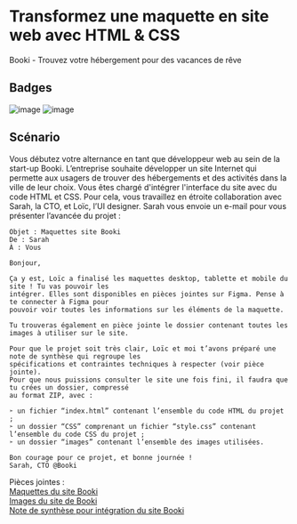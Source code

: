 
# Transformez une maquette en site web avec HTML & CSS
Booki - Trouvez votre hébergement pour des vacances de rêve
## Badges
![image](https://img.shields.io/badge/HTML5-E34F26?style=for-the-badge&logo=html5&logoColor=white)
![image](https://img.shields.io/badge/CSS3-1572B6?style=for-the-badge&logo=css3&logoColor=white)
## Scénario
Vous débutez votre alternance en tant que développeur web au sein de la start-up Booki. L’entreprise souhaite développer un site Internet qui permette aux usagers de trouver des hébergements et des activités dans la ville de leur choix. Vous êtes chargé d'intégrer l'interface du site avec du code HTML et CSS. Pour cela, vous travaillez en étroite collaboration avec Sarah, la CTO, et Loïc, l’UI designer.
Sarah vous envoie un e-mail pour vous présenter l’avancée du projet :

    Objet : Maquettes site Booki
    De : Sarah
    À : Vous
    
    Bonjour,
    
    Ça y est, Loïc a finalisé les maquettes desktop, tablette et mobile du site ! Tu vas pouvoir les
    intégrer. Elles sont disponibles en pièces jointes sur Figma. Pense à te connecter à Figma pour
    pouvoir voir toutes les informations sur les éléments de la maquette.
    
    Tu trouveras également en pièce jointe le dossier contenant toutes les images à utiliser sur le site.
    
    Pour que le projet soit très clair, Loïc et moi t’avons préparé une note de synthèse qui regroupe les
    spécifications et contraintes techniques à respecter (voir pièce jointe).
    Pour que nous puissions consulter le site une fois fini, il faudra que tu crées un dossier, compressé
    au format ZIP, avec :
    
    ➣ un fichier “index.html” contenant l’ensemble du code HTML du projet ;
    ➣ un dossier “CSS” comprenant un fichier “style.css” contenant l’ensemble du code CSS du projet ;
    ➣ un dossier “images” contenant l’ensemble des images utilisées.
    
    Bon courage pour ce projet, et bonne journée !
    Sarah, CTO @Booki
    
Pièces jointes :  
[Maquettes du site Booki](https://www.figma.com/file/aen32jonHhD7JnIEL2b3sE/Projet-2-FR---Booki?node-id=349%3A1/)  
[Images du site de Booki](https://course.oc-static.com/projects/D%C3%A9veloppeur+Web/DWP_P3+HTML+CSS+Booki/Images+Booki.zip)  
[Note de synthèse pour intégration du site Booki](https://course.oc-static.com/projects/D%C3%A9veloppeur+Web/IW_P3+HTML+CSS+Booki/Note+de+synthe%CC%80se+pour+inte%CC%81gration+du+site+Booki+(IW).pdf)  

